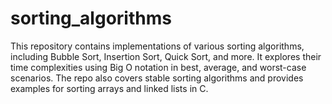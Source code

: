 # sorting_algorithms
This repository contains implementations of various sorting algorithms, including Bubble Sort, Insertion Sort, Quick Sort, and more. It explores their time complexities using Big O notation in best, average, and worst-case scenarios. The repo also covers stable sorting algorithms and provides examples for sorting arrays and linked lists in C.
